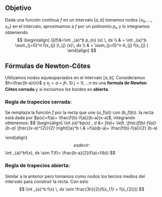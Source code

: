 
## Objetivo

Dada una función continua $f$ en un intervalo $[a,b]$ tomamos nodos $\{ x_{0},\dots, x_{n} \}$ en el intervalo, aproximamos a $f$ por un polinomio $p_{n}$ y lo integramos obteniendo
$$
\begin{align}
Q(f)&=\int _{a}^b p_{n} (x) \, dx \\
& = \int _{a}^b \sum_{j=0}^n f(x_{j} )l_{j} (x)\, dx \\
& = \sum_{j=0}^n A_{j} f(x_{j} )
\end{align}
$$
## Fórmulas de Newton-Côtes

Utilizamos nodos equiespaciados en el intervalo $[a,b]$. Consideramos $h=\frac{b-a}{n}$ y $x_{j}=a+jh$. Si $j = 0,\dots n$ es una **formula de Newton Côtes cerrada** y si excluimos los bordes es **abierta**.

### Regla de trapecios cerrada:

Se remplaza la función $f$ por la recta que une $(a,f(a))$ con $(b,f(b))$. la recta está dada por $p(x)=f(a)+ \frac{f(b)-f(a)}{b-a}(x-a)$, integrando obtenemos:
$$
\begin{align}
\int _{a}^bp(x) \, d &= f(a)+ \left. \frac{f(b)-f(a)}{b-a} \frac{(x-a)^{2}}{2} \right|_{a}^b \\
     & =f(a)(b-a)+ \frac{f(b)-f(a)}{2} (b-a)

\end{align}
$$
es decir:
$$
\int _{a}^bf(x)\, dx \sim T(f)= \frac{b-a}{2}(f(a)+f(b))
$$

### Regla de trapecios abierta:

Similar a la anterior pero tomamos como nodos los tercios medios del intervalo para construir la recta. Con esto
$$
\int _{a}^b f(x) \, dx \sim \frac{3h}{2}(f(x_{1} + f(x_{2}))) 
$$